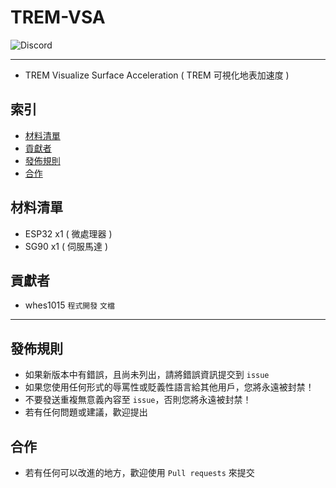 # TREM-VSA
<img alt="Discord" src="https://img.shields.io/discord/926545182407688273">

------

- TREM Visualize Surface Acceleration ( TREM 可視化地表加速度 )

## 索引
- [材料清單](#材料清單)
- [貢獻者](#貢獻者)
- [發佈規則](#發佈規則)
- [合作](#合作)

## 材料清單
- ESP32 x1 ( 微處理器 )
- SG90 x1 ( 伺服馬達 )

## 貢獻者
- whes1015 `程式開發` `文檔`

------

## 發佈規則
- 如果新版本中有錯誤，且尚未列出，請將錯誤資訊提交到 ```issue```
- 如果您使用任何形式的辱罵性或貶義性語言給其他用戶，您將永遠被封禁！
- 不要發送重複無意義內容至 ```issue```，否則您將永遠被封禁！
- 若有任何問題或建議，歡迎提出

## 合作
- 若有任何可以改進的地方，歡迎使用 ```Pull requests``` 來提交
